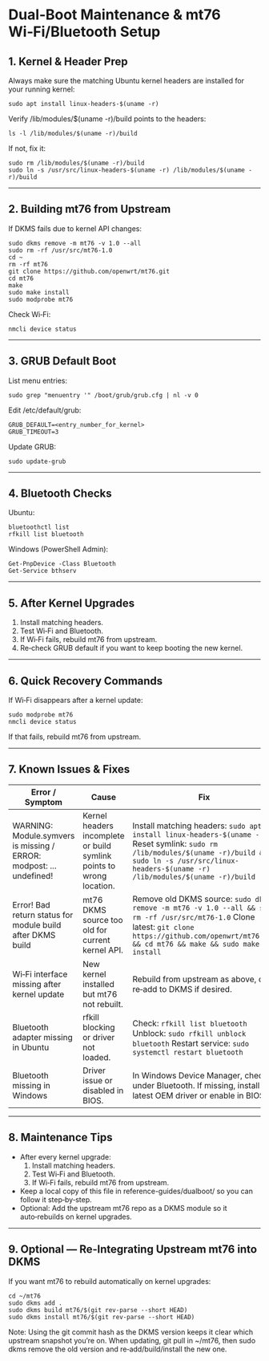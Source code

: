 # Dual‑Boot Maintenance & mt76 Wi‑Fi/Bluetooth Setup

## 1. Kernel & Header Prep
Always make sure the matching Ubuntu kernel headers are installed for your running kernel:

    sudo apt install linux-headers-$(uname -r)

Verify /lib/modules/$(uname -r)/build points to the headers:

    ls -l /lib/modules/$(uname -r)/build

If not, fix it:

    sudo rm /lib/modules/$(uname -r)/build
    sudo ln -s /usr/src/linux-headers-$(uname -r) /lib/modules/$(uname -r)/build

---

## 2. Building mt76 from Upstream
If DKMS fails due to kernel API changes:

    sudo dkms remove -m mt76 -v 1.0 --all
    sudo rm -rf /usr/src/mt76-1.0
    cd ~
    rm -rf mt76
    git clone https://github.com/openwrt/mt76.git
    cd mt76
    make
    sudo make install
    sudo modprobe mt76

Check Wi‑Fi:

    nmcli device status

---

## 3. GRUB Default Boot
List menu entries:

    sudo grep "menuentry '" /boot/grub/grub.cfg | nl -v 0

Edit /etc/default/grub:

    GRUB_DEFAULT=<entry_number_for_kernel>
    GRUB_TIMEOUT=3

Update GRUB:

    sudo update-grub

---

## 4. Bluetooth Checks

Ubuntu:

    bluetoothctl list
    rfkill list bluetooth

Windows (PowerShell Admin):

    Get-PnpDevice -Class Bluetooth
    Get-Service bthserv

---

## 5. After Kernel Upgrades
1. Install matching headers.
2. Test Wi‑Fi and Bluetooth.
3. If Wi‑Fi fails, rebuild mt76 from upstream.
4. Re‑check GRUB default if you want to keep booting the new kernel.

---

## 6. Quick Recovery Commands
If Wi‑Fi disappears after a kernel update:

    sudo modprobe mt76
    nmcli device status

If that fails, rebuild mt76 from upstream.

---

## 7. Known Issues & Fixes

| Error / Symptom | Cause | Fix |
|-----------------|-------|-----|
| WARNING: Module.symvers is missing / ERROR: modpost: ... undefined! | Kernel headers incomplete or build symlink points to wrong location. | Install matching headers: `sudo apt install linux-headers-$(uname -r)` Reset symlink: `sudo rm /lib/modules/$(uname -r)/build && sudo ln -s /usr/src/linux-headers-$(uname -r) /lib/modules/$(uname -r)/build` |
| Error! Bad return status for module build after DKMS build | mt76 DKMS source too old for current kernel API. | Remove old DKMS source: `sudo dkms remove -m mt76 -v 1.0 --all && sudo rm -rf /usr/src/mt76-1.0` Clone latest: `git clone https://github.com/openwrt/mt76.git && cd mt76 && make && sudo make install` |
| Wi‑Fi interface missing after kernel update | New kernel installed but mt76 not rebuilt. | Rebuild from upstream as above, or re‑add to DKMS if desired. |
| Bluetooth adapter missing in Ubuntu | rfkill blocking or driver not loaded. | Check: `rfkill list bluetooth` Unblock: `sudo rfkill unblock bluetooth` Restart service: `sudo systemctl restart bluetooth` |
| Bluetooth missing in Windows | Driver issue or disabled in BIOS. | In Windows Device Manager, check under Bluetooth. If missing, install latest OEM driver or enable in BIOS. |

---

## 8. Maintenance Tips
- After every kernel upgrade:
  1. Install matching headers.
  2. Test Wi‑Fi and Bluetooth.
  3. If Wi‑Fi fails, rebuild mt76 from upstream.
- Keep a local copy of this file in reference-guides/dualboot/ so you can follow it step‑by‑step.
- Optional: Add the upstream mt76 repo as a DKMS module so it auto‑rebuilds on kernel upgrades.

---

## 9. Optional — Re‑Integrating Upstream mt76 into DKMS
If you want mt76 to rebuild automatically on kernel upgrades:

    cd ~/mt76
    sudo dkms add .
    sudo dkms build mt76/$(git rev-parse --short HEAD)
    sudo dkms install mt76/$(git rev-parse --short HEAD)

Note: Using the git commit hash as the DKMS version keeps it clear which upstream snapshot you’re on. When updating, git pull in ~/mt76, then sudo dkms remove the old version and re‑add/build/install the new one.
